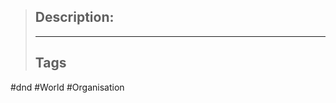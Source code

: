 > ## Description:
>
> ______________________________________________________________________
>
> ## Tags

#dnd #World #Organisation
